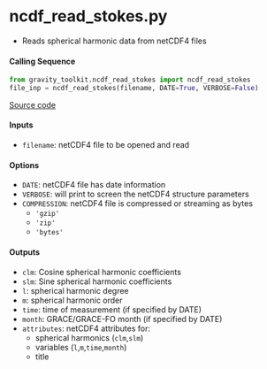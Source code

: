 ncdf_read_stokes.py
===================

- Reads spherical harmonic data from netCDF4 files

#### Calling Sequence
```python
from gravity_toolkit.ncdf_read_stokes import ncdf_read_stokes
file_inp = ncdf_read_stokes(filename, DATE=True, VERBOSE=False)
```
[Source code](https://github.com/tsutterley/read-GRACE-harmonics/blob/main/gravity_toolkit/ncdf_read_stokes.py)

#### Inputs
- `filename`: netCDF4 file to be opened and read

#### Options
- `DATE`: netCDF4 file has date information
- `VERBOSE`: will print to screen the netCDF4 structure parameters
- `COMPRESSION`: netCDF4 file is compressed or streaming as bytes
    * `'gzip'`
    * `'zip'`
    * `'bytes'`

#### Outputs
- `clm`: Cosine spherical harmonic coefficients
- `slm`: Sine spherical harmonic coefficients
- `l`: spherical harmonic degree
- `m`: spherical harmonic order
- `time`: time of measurement (if specified by DATE)
- `month`: GRACE/GRACE-FO month (if specified by DATE)
- `attributes`: netCDF4 attributes for:
    * spherical harmonics (`clm`,`slm`)
    * variables (`l`,`m`,`time`,`month`)
    * title

